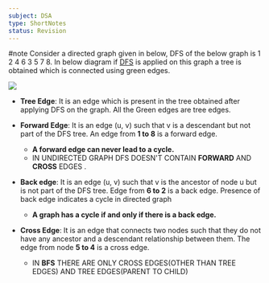 ```yaml
---
subject: DSA
type: ShortNotes
status: Revision
---
```

#note
Consider a directed graph given in below, DFS of the below graph is 1 2 4 6 3 5 7 8. In below diagram if [DFS](https://www.geeksforgeeks.org/depth-first-traversal-for-a-graph/) is applied on this graph a tree is obtained which is connected using green edges.

![](https://media.geeksforgeeks.org/wp-content/uploads/Untitled-drawing-2-4.jpg)

- **Tree Edge**: It is an edge which is present in the tree obtained after applying DFS on the graph. All the Green edges are tree edges. 
  
- **Forward Edge**: It is an edge (u, v) such that v is a descendant but not part of the DFS tree. An edge from **1 to 8** is a forward edge. 
	- **A forward edge can never lead to a cycle.**
	- IN UNDIRECTED GRAPH DFS DOESN'T CONTAIN **FORWARD** AND **CROSS** EDGES .
  
- **Back edge**: It is an edge (u, v) such that v is the ancestor of node u but is not part of the DFS tree. Edge from **6 to 2** is a back edge. Presence of back edge indicates a cycle in directed graph
	- **A graph has a cycle if and only if there is a back edge.**  
	  
- **Cross Edge**: It is an edge that connects two nodes such that they do not have any ancestor and a descendant relationship between them. The edge from node **5 to 4** is a cross edge.
	- IN **BFS** THERE ARE ONLY CROSS EDGES(OTHER THAN TREE EDGES) AND TREE EDGES(PARENT TO CHILD)


  
